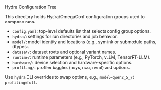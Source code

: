 Hydra Configuration Tree

This directory holds Hydra/OmegaConf configuration groups used to compose runs.

- `config.yaml`: top-level defaults list that selects config group options.
- `hydra/`: settings for run directories and job behavior.
- `model/`: model identity and locations (e.g., symlink or submodule paths, dtypes).
- `dataset/`: dataset roots and optional variant names.
- `runtime/`: runtime parameters (e.g., PyTorch, vLLM, TensorRT-LLM).
- `hardware/`: device selection and hardware-specific options.
- `profiling/`: profiler toggles (nsys, ncu, nvml) and options.

Use `hydra` CLI overrides to swap options, e.g., `model=qwen2_5_7b profiling=full`.
